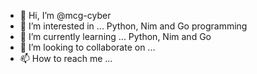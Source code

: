 - 👋 Hi, I’m @mcg-cyber
- 👀 I’m interested in ... Python, Nim and Go programming
- 🌱 I’m currently learning ... Python, Nim and Go
- 💞️ I’m looking to collaborate on ...
- 📫 How to reach me ...

<!---
mcg-cyber/mcg-cyber is a ✨ special ✨ repository because its `README.md` (this file) appears on your GitHub profile.
You can click the Preview link to take a look at your changes.
--->
